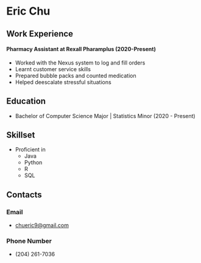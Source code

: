 # Eric Chu
## Work Experience

#### Pharmacy Assistant at Rexall Pharamplus (2020-Present)
* Worked with the Nexus system to log and fill orders
* Learnt customer service skills
* Prepared bubble packs and counted medication
* Helped deescalate stressful situations

## Education
* Bachelor of Computer Science Major | Statistics Minor (2020 - Present)

## Skillset
* Proficient in
    * Java
    * Python
    * R
    * SQL
 
## Contacts

### Email
* chueric9@gmail.com

### Phone Number
* (204) 261-7036


